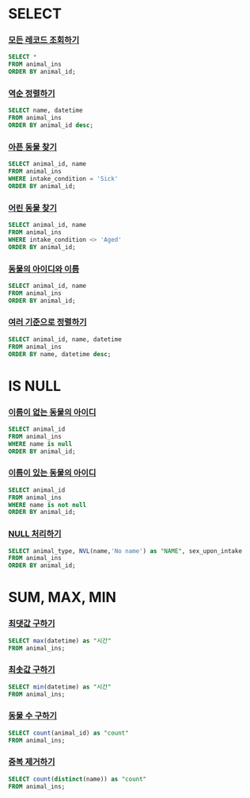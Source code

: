 # SELECT
### [모든 레코드 조회하기](https://programmers.co.kr/learn/courses/30/lessons/59034?language=oracle)
```sql
SELECT *
FROM animal_ins
ORDER BY animal_id;
```
### [역순 정렬하기](https://programmers.co.kr/learn/courses/30/lessons/59035)
```sql
SELECT name, datetime
FROM animal_ins
ORDER BY animal_id desc;
```
### [아픈 동물 찾기](https://programmers.co.kr/learn/courses/30/lessons/59036)
```sql
SELECT animal_id, name
FROM animal_ins
WHERE intake_condition = 'Sick'
ORDER BY animal_id;
```
### [어린 동물 찾기](https://programmers.co.kr/learn/courses/30/lessons/59037)
```sql
SELECT animal_id, name
FROM animal_ins
WHERE intake_condition <> 'Aged'
ORDER BY animal_id;
```
### [동물의 아이디와 이름](https://programmers.co.kr/learn/courses/30/lessons/59403)
```sql
SELECT animal_id, name
FROM animal_ins
ORDER BY animal_id;
```
### [여러 기준으로 정렬하기](https://programmers.co.kr/learn/courses/30/lessons/59404)
```sql
SELECT animal_id, name, datetime
FROM animal_ins
ORDER BY name, datetime desc;
```

# IS NULL
### [이름이 없는 동물의 아이디](https://programmers.co.kr/learn/courses/30/lessons/59039)
```sql
SELECT animal_id
FROM animal_ins
WHERE name is null
ORDER BY animal_id;
```
### [이름이 있는 동물의 아이디](https://programmers.co.kr/learn/courses/30/lessons/59407)
```sql
SELECT animal_id
FROM animal_ins
WHERE name is not null
ORDER BY animal_id;
```
### [NULL 처리하기](https://programmers.co.kr/learn/courses/30/lessons/59410)
```sql
SELECT animal_type, NVL(name,'No name') as "NAME", sex_upon_intake
FROM animal_ins
ORDER BY animal_id;
```

# SUM, MAX, MIN
### [최댓값 구하기](https://programmers.co.kr/learn/courses/30/lessons/59415)
```sql
SELECT max(datetime) as "시간"
FROM animal_ins;
```
### [최솟값 구하기](https://programmers.co.kr/learn/courses/30/lessons/59415)
```sql
SELECT min(datetime) as "시간"
FROM animal_ins;
```
### [동물 수 구하기](https://programmers.co.kr/learn/courses/30/lessons/59406)
```sql
SELECT count(animal_id) as "count"
FROM animal_ins;
```
### [중복 제거하기](https://programmers.co.kr/learn/courses/30/lessons/59408)
```sql
SELECT count(distinct(name)) as "count"
FROM animal_ins;
```
